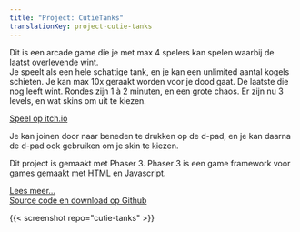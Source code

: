 ```yaml
---
title: "Project: CutieTanks"
translationKey: project-cutie-tanks
---
```


Dit is een arcade game die je met max 4 spelers kan spelen waarbij de laatst overlevende wint.  
Je speelt als een hele schattige tank, en je kan een unlimited aantal kogels schieten. Je kan max 10x geraakt worden voor je dood gaat. De laatste die nog leeft wint. Rondes zijn 1 à 2 minuten, en een grote chaos. Er zijn nu 3 levels, en wat skins om uit te kiezen.

[Speel op itch.io](https://robijntje.itch.io/cutie-tanks)

Je kan joinen door naar beneden te drukken op de d-pad, en je kan daarna de d-pad ook gebruiken om je skin te kiezen.

Dit project is gemaakt met Phaser 3. Phaser 3 is een game framework voor games gemaakt met HTML en Javascript.

[Lees meer...](https://blog.geheimesite.nl/2021/03/gamedevelopment-met-phaser-3.html)  
[Source code en download op Github](https://github.com/RobinBoers/cutie-tanks)

{{< screenshot repo="cutie-tanks" >}}

